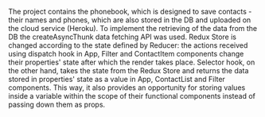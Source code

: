   The project contains the phonebook, which is designed to save contacts - their names and phones, which are also stored in the DB and uploaded on the cloud service (Heroku). To implement the retrieving of the data from the DB the createAsyncThunk data fetching API was used. 
  Redux Store is changed according to the state defined by Reducer: the actions received using dispatch hook in App, Filter and ContactItem components change their properties' state after which the render takes place.
  Selector hook, on the other hand, takes the state from the Redux Store and returns the data stored in properties' state as a value in App, ContactList and Filter components. This way, it also provides an opportunity for storing values inside a variable within the scope of their functional components instead of passing down them as props.
